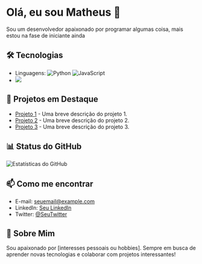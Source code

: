 # Olá, eu sou Matheus 👋

Sou um desenvolvedor apaixonado por programar algumas coisa, mais estou na fase de iniciante ainda

## 🛠️ Tecnologias
- Linguagens: ![Python](https://img.shields.io/badge/-Python-3776AB?style=flat&logo=python&logoColor=white) ![JavaScript](https://img.shields.io/badge/-JavaScript-F7DF1E?style=flat&logo=javascript&logoColor=black)
- 
  <img src="https://cdn.jsdelivr.net/gh/devicons/devicon@latest/icons/threedsmax/threedsmax-original.svg" />
          

## 🌟 Projetos em Destaque
- [Projeto 1](link-do-projeto-1) - Uma breve descrição do projeto 1.
- [Projeto 2](link-do-projeto-2) - Uma breve descrição do projeto 2.
- [Projeto 3](link-do-projeto-3) - Uma breve descrição do projeto 3.

## 📊 Status do GitHub
![Estatísticas do GitHub](https://github-readme-stats.vercel.app/api?username=seu-usuario&show_icons=true&theme=radical)

## 📫 Como me encontrar
- E-mail: [seuemail@example.com](mailto:seuemail@example.com)
- LinkedIn: [Seu LinkedIn](link-do-linkedin)
- Twitter: [@SeuTwitter](link-do-twitter)

## 💬 Sobre Mim
Sou apaixonado por [interesses pessoais ou hobbies]. Sempre em busca de aprender novas tecnologias e colaborar com projetos interessantes!
